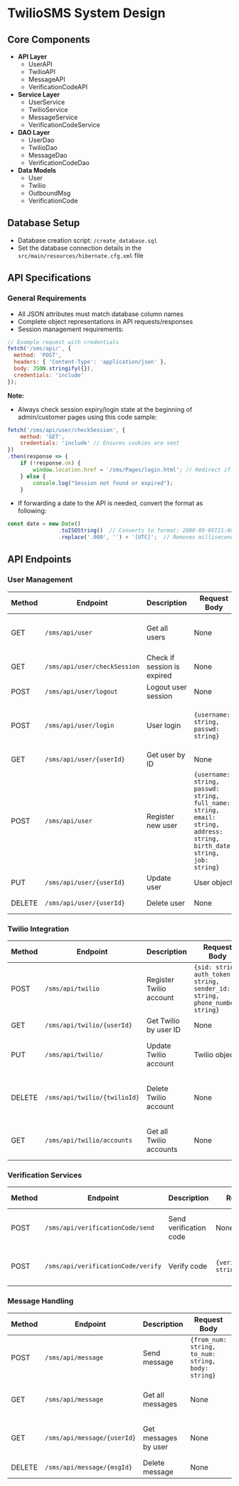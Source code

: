 # TwilioSMS System Design

## Core Components

- **API Layer**
  - UserAPI
  - TwilioAPI
  - MessageAPI
  - VerificationCodeAPI
- **Service Layer**
  - UserService
  - TwilioService
  - MessageService
  - VerificationCodeService
- **DAO Layer**
  - UserDao
  - TwilioDao
  - MessageDao
  - VerificationCodeDao
- **Data Models**
  - User
  - Twilio
  - OutboundMsg
  - VerificationCode

## Database Setup

- Database creation script: `/create_database.sql`
- Set the database connection details in the `src/main/resources/hibernate.cfg.xml` file

## API Specifications

### General Requirements

- All JSON attributes must match database column names
- Complete object representations in API requests/responses
- Session management requirements:

```javascript
// Example request with credentials
fetch('/sms/api/', {
  method: 'POST',
  headers: { 'Content-Type': 'application/json' },
  body: JSON.stringify({}),
  credentials: 'include'
});
```

**Note:** 
- Always check session expiry/login state at the beginning of admin/customer pages using this code sample:

```javascript
fetch('/sms/api/user/checkSession', {
    method: 'GET',
    credentials: 'include' // Ensures cookies are sent
})
.then(response => {
    if (!response.ok) {
        window.location.href = '/sms/Pages/login.html'; // Redirect if session is not valid
    } else {
        console.log("Session not found or expired");
    }
```
- If forwarding a date to the API is needed, convert the format as following:

```javascript
const date = new Date()
                .toISOString()  // Converts to format: 2000-09-05T21:00:00.000Z
                .replace('.000', '') + '[UTC]';  // Removes milliseconds and adds [UTC]
```
## API Endpoints

### User Management

| Method | Endpoint | Description | Request Body | Response Body | Response Status | Permissions |
|--------|----------|-------------|--------------|---------------|-----------------|-------------|
| GET | `/sms/api/user` | Get all users | None | List<User> | 200 OK / 401 UNAUTHORIZED for who are not admins | Admin |
| GET | `/sms/api/user/checkSession` | Check if session is expired | None | None | 200 OK / 401 Unauthorized | Public |
| POST | `/sms/api/user/logout` | Logout user session | None | None | 200 OK | Public | 
| POST | `/sms/api/user/login` | User login | `{username: string, passwd: string}` | User | 200 OK / 401 Unauthorized for incorrect user username or password | Public |
| GET | `/sms/api/user/{userId}` | Get user by ID | None | User | 200 OK / 401 UNAUTHORIZED | Admin/User himself |
| POST | `/sms/api/user` | Register new user | `{username: string, passwd: string, full_name: string, email: string, address: string, birth_date: string, job: string}` | User | 200 OK / 400 Bad Request | Public |
| PUT | `/sms/api/user/{userId}` | Update user | User object | User | 200 OK / 403 Forbidden | Admin/User himself |
| DELETE | `/sms/api/user/{userId}` | Delete user | None | None | 200 OK / 403 Forbidden | Admin/User himself |

### Twilio Integration

| Method | Endpoint | Description | Request Body | Response Body | Response Status | Permissions |
|--------|----------|-------------|--------------|---------------|-----------------|-------------|
| POST | `/sms/api/twilio` | Register Twilio account | `{sid: string, auth_token: string, sender_id: string, phone_number: string}` | None | 200 OK / 400 Bad Request / 401 UNAUTHORIZED | Public |
| GET | `/sms/api/twilio/{userId}` | Get Twilio by user ID | None | Twilio | 200 OK / 404 Not Found | Admin/User himself |
| PUT | `/sms/api/twilio/` | Update Twilio account | Twilio object | None | 200 OK / 400 Bad Request / 401 UNAUTHORIZED | User himself |
| DELETE | `/sms/api/twilio/{twilioId}` | Delete Twilio account | None | None | 200 OK / 400 Bad Request / 400 Bad Request / 401 UNAUTHORIZED | User himself |
| GET | `/sms/api/twilio/accounts` | Get all Twilio accounts | None | List<Twilio> | 200 OK / 400 Bad Request / 401 UNAUTHORIZED | Admin |

### Verification Services

| Method | Endpoint | Description | Request Body | Response Body | Response Status | Permissions |
|--------|----------|-------------|--------------|---------------|-----------------|-------------|
| POST | `/sms/api/verificationCode/send` | Send verification code | None | None | 200 OK (sent) / 400 Bad Request / 401 UNAUTHORIZED | User himself |
| POST | `/sms/api/verificationCode/verify` | Verify code | `{verification_code: string}` | None | 200 OK (verified) / 400 Bad Request (Not verified) | User himself |

### Message Handling

| Method | Endpoint | Description | Request Body | Response Body | Response Status | Permissions |
|--------|----------|-------------|--------------|---------------|-----------------|-------------|
| POST | `/sms/api/message` | Send message | `{from_num: string, to_num: string, body: string}` | OutboundMsg | 200 OK / 400 Bad Request / 401 UNAUTHORIZED | User himself |
| GET | `/sms/api/message` | Get all messages | None | List<OutboundMsg> | 200 OK / 400 Bad Request / 401 UNAUTHORIZED | Admin |
| GET | `/sms/api/message/{userId}` | Get messages by user | None | List<OutboundMsg> | 200 OK / 400 Bad Request / 401 UNAUTHORIZED | Admin/User himself |
| DELETE | `/sms/api/message/{msgId}` | Delete message | None | None | 200 OK / 400 Bad Request | Admin/User himself |
